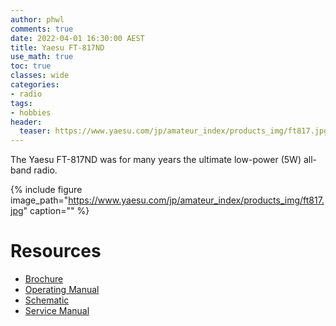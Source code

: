```yaml
---
author: phwl
comments: true
date: 2022-04-01 16:30:00 AEST
title: Yaesu FT-817ND
use_math: true
toc: true
classes: wide
categories:
- radio
tags:
- hobbies
header:
  teaser: https://www.yaesu.com/jp/amateur_index/products_img/ft817.jpg
---
```


The Yaesu FT-817ND was for many years the ultimate low-power (5W) all-band
radio.

{% include figure image_path="https://www.yaesu.com/jp/amateur_index/products_img/ft817.jpg" caption="" %}

# Resources
 * [Brochure](/assets/images/2022/04/250_FT-817.pdf)
 * [Operating Manual](/assets/images/2022/04/FT-817ND_OM_ENG_E13771011.pdf)
 * [Schematic](/assets/images/2022/04/250_FT-817_schema.pdf)
 * [Service Manual](/assets/images/2022/04/250_FT-817Service.pdf)

